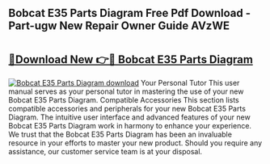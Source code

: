 ## Bobcat E35 Parts Diagram Free Pdf Download - Part-ugw New Repair Owner Guide AVzWE

# <h2><a href="http://dfuhc6y.blite.top/?on=Bobcat+E35+Parts+Diagram">🔗Download New 👉🔴 Bobcat E35 Parts Diagram</a></h2>

[![Bobcat E35 Parts Diagram download](https://i.imgur.com/lujVjoI.png)](http://dfuhc6y.blite.top/?on=Bobcat+E35+Parts+Diagram)
Your Personal Tutor This user manual serves as your personal tutor in mastering the use of your new Bobcat E35 Parts Diagram. Compatible Accessories This section lists compatible accessories and peripherals for your new Bobcat E35 Parts Diagram. The intuitive user interface and advanced features of your new Bobcat E35 Parts Diagram work in harmony to enhance your experience. We trust that the Bobcat E35 Parts Diagram has been an invaluable resource in your efforts to master your new product. Should you require any assistance, our customer service team is at your disposal.
